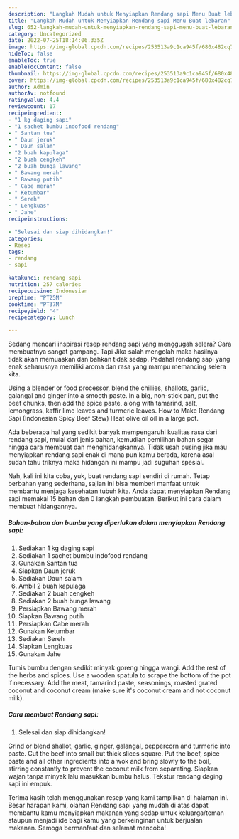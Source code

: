 ```yaml
---
description: "Langkah Mudah untuk Menyiapkan Rendang sapi Menu Buat lebaran"
title: "Langkah Mudah untuk Menyiapkan Rendang sapi Menu Buat lebaran"
slug: 652-langkah-mudah-untuk-menyiapkan-rendang-sapi-menu-buat-lebaran
category: Uncategorized
date: 2022-07-25T18:14:06.335Z
image: https://img-global.cpcdn.com/recipes/253513a9c1ca945f/680x482cq70/rendang-sapi-foto-resep-utama.jpg
hideToc: false
enableToc: true
enableTocContent: false
thumbnail: https://img-global.cpcdn.com/recipes/253513a9c1ca945f/680x482cq70/rendang-sapi-foto-resep-utama.jpg
cover: https://img-global.cpcdn.com/recipes/253513a9c1ca945f/680x482cq70/rendang-sapi-foto-resep-utama.jpg
author: Admin
authorAv: notfound
ratingvalue: 4.4
reviewcount: 17
recipeingredient:
- "1 kg daging sapi"
- "1 sachet bumbu indofood rendang"
- " Santan tua"
- " Daun jeruk"
- " Daun salam"
- "2 buah kapulaga"
- "2 buah cengkeh"
- "2 buah bunga lawang"
- " Bawang merah"
- " Bawang putih"
- " Cabe merah"
- " Ketumbar"
- " Sereh"
- " Lengkuas"
- " Jahe"
recipeinstructions:

- "Selesai dan siap dihidangkan!"
categories:
- Resep
tags:
- rendang
- sapi

katakunci: rendang sapi 
nutrition: 257 calories
recipecuisine: Indonesian
preptime: "PT25M"
cooktime: "PT37M"
recipeyield: "4"
recipecategory: Lunch

---
```



Sedang mencari inspirasi resep rendang sapi yang menggugah selera? Cara membuatnya sangat gampang. Tapi Jika salah mengolah maka hasilnya tidak akan memuaskan dan bahkan tidak sedap. Padahal rendang sapi yang enak seharusnya memiliki aroma dan rasa yang mampu memancing selera kita.


Using a blender or food processor, blend the chillies, shallots, garlic, galangal and ginger into a smooth paste. In a big, non-stick pan, put the beef chunks, then add the spice paste, along with tamarind, salt, lemongrass, kaffir lime leaves and turmeric leaves. How to Make Rendang Sapi (Indonesian Spicy Beef Stew) Heat olive oil oil in a large pot.

Ada beberapa hal yang sedikit banyak mempengaruhi kualitas rasa dari rendang sapi, mulai dari jenis bahan, kemudian pemilihan bahan segar hingga cara membuat dan menghidangkannya. Tidak usah pusing jika mau menyiapkan rendang sapi enak di mana pun kamu berada, karena asal sudah tahu triknya maka hidangan ini mampu jadi suguhan spesial.


Nah, kali ini kita coba, yuk, buat rendang sapi sendiri di rumah. Tetap berbahan yang sederhana, sajian ini bisa memberi manfaat untuk membantu menjaga kesehatan tubuh kita. Anda dapat menyiapkan Rendang sapi memakai 15 bahan dan 0 langkah pembuatan. Berikut ini cara dalam membuat hidangannya.

<!--inarticleads1-->

##### Bahan-bahan dan bumbu yang diperlukan dalam menyiapkan Rendang sapi:

1. Sediakan 1 kg daging sapi
1. Sediakan 1 sachet bumbu indofood rendang
1. Gunakan  Santan tua
1. Siapkan  Daun jeruk
1. Sediakan  Daun salam
1. Ambil 2 buah kapulaga
1. Sediakan 2 buah cengkeh
1. Sediakan 2 buah bunga lawang
1. Persiapkan  Bawang merah
1. Siapkan  Bawang putih
1. Persiapkan  Cabe merah
1. Gunakan  Ketumbar
1. Sediakan  Sereh
1. Siapkan  Lengkuas
1. Gunakan  Jahe


Tumis bumbu dengan sedikit minyak goreng hingga wangi. Add the rest of the herbs and spices. Use a wooden spatula to scrape the bottom of the pot if necessary. Add the meat, tamarind paste, seasonings, roasted grated coconut and coconut cream (make sure it&#39;s coconut cream and not coconut milk). 

<!--inarticleads2-->

##### Cara membuat Rendang sapi:


1. Selesai dan siap dihidangkan!

Grind or blend shallot, garlic, ginger, galangal, peppercorn and turmeric into paste. Cut the beef into small but thick slices square. Put the beef, spice paste and all other ingredients into a wok and bring slowly to the boil, stirring constantly to prevent the coconut milk from separating. Siapkan wajan tanpa minyak lalu masukkan bumbu halus. Tekstur rendang daging sapi ini empuk. 

Terima kasih telah menggunakan resep yang kami tampilkan di halaman ini. Besar harapan kami, olahan Rendang sapi yang mudah di atas dapat membantu kamu menyiapkan makanan yang sedap untuk keluarga/teman ataupun menjadi ide bagi kamu yang berkeinginan untuk berjualan makanan. Semoga bermanfaat dan selamat mencoba!
